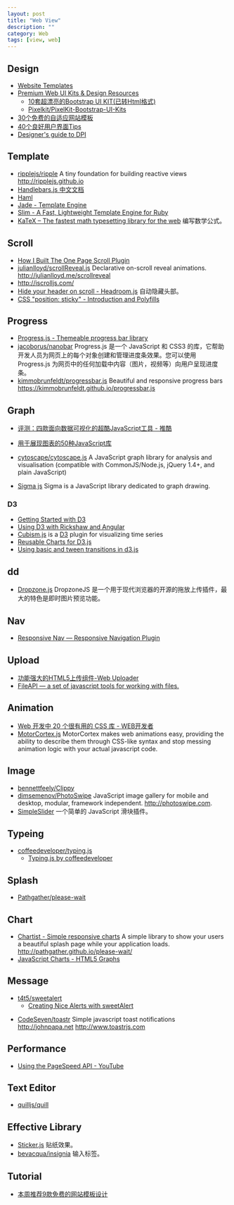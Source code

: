 ```yaml
---
layout: post
title: "Web View"
description: ""
category: Web
tags: [view, web]
--- 
```


## Design

- [Website Templates](http://www.wix.com/website/templates)
- [Premium Web UI Kits & Design Resources](http://pixelkit.com/)
    + [10套超漂亮的Bootstrap UI KIT(已转Html格式)](http://www.shejidaren.com/free-bootstrap-ui-kits.html)
    + [Pixelkit/PixelKit-Bootstrap-UI-Kits](https://github.com/Pixelkit/PixelKit-Bootstrap-UI-Kits/)
- [30个免费的自适应网站模板](http://www.shejidaren.com/30-free-responsive-html-themes.html)
- [40个良好用户界面Tips](http://www.shejidaren.com/good-user-interface-design.html)
- [Designer's guide to DPI](http://sebastien-gabriel.com/designers-guide-to-dpi/home)

## Template

- [ripplejs/ripple](https://github.com/ripplejs/ripple) A tiny foundation for building reactive views <http://ripplejs.github.io>
- [Handlebars.js 中文文档](http://keenwon.com/992.html)
- [Haml](http://haml.info/)
- [Jade - Template Engine](http://jade-lang.com/)
- [Slim - A Fast, Lightweight Template Engine for Ruby](http://slim-lang.com/)
- [KaTeX – The fastest math typesetting library for the web](https://khan.github.io/KaTeX) 编写数学公式。

## Scroll

- [How I Built The One Page Scroll Plugin](http://www.smashingmagazine.com/2014/08/25/how-i-built-the-one-page-scroll-plugin)
- [julianlloyd/scrollReveal.js](https://github.com/julianlloyd/scrollReveal.js) Declarative on-scroll reveal animations. <http://julianlloyd.me/scrollreveal>
- http://iscrolljs.com/
- [Hide your header on scroll - Headroom.js](http://wicky.nillia.ms/headroom.js/) 自动隐藏头部。
- [CSS "position: sticky" - Introduction and Polyfills](http://www.sitepoint.com/css-position-sticky-introduction-polyfills/)

## Progress

- [Progress.js - Themeable progress bar library](http://usablica.github.io/progress.js/)
- [jacoborus/nanobar](https://github.com/jacoborus/nanobar) Progress.js 是一个 JavaScript 和 CSS3 的库，它帮助开发人员为网页上的每个对象创建和管理进度条效果。您可以使用 Progress.js 为网页中的任何加载中内容（图片，视频等）向用户呈现进度条。
- [kimmobrunfeldt/progressbar.js](https://github.com/kimmobrunfeldt/progressbar.js) Beautiful and responsive progress bars <https://kimmobrunfeldt.github.io/progressbar.js>

## Graph

- [评测：四款面向数据可视化的超酷JavaScript工具 - 推酷](http://www.tuicool.com/articles/fEBNJzF)
- [用于展现图表的50种JavaScript库](http://www.infoq.com/cn/news/2013/01/50-javascript-chart-lib)

- [cytoscape/cytoscape.js](https://github.com/cytoscape/cytoscape.js) A JavaScript graph library for analysis and visualisation (compatible with CommonJS/Node.js, jQuery 1.4+, and plain JavaScript)
- [Sigma js](http://sigmajs.org/) Sigma is a JavaScript library dedicated to graph drawing.

### D3

- [Getting Started with D3](http://thinkingonthinking.com/Getting-Started-With-D3/)
- [Using D3 with Rickshaw and Angular](http://tagtree.tv/d3-with-rickshaw-and-angular)
- [Cubism.js](http://square.github.io/cubism/)  is a [D3](http://mbostock.github.com/d3/) plugin for visualizing time series
- [Reusable Charts for D3.js](http://bugzu.github.io/reD3/)
- [Using basic and tween transitions in d3.js](http://4waisenkinder.de/blog/2014/05/11/d3-dot-js-tween-in-detail)

## dd

- [Dropzone.js](http://www.dropzonejs.com/) DropzoneJS 是一个用于现代浏览器的开源的拖放上传插件，最大的特色是即时图片预览功能。

## Nav

- [Responsive Nav — Responsive Navigation Plugin](http://responsive-nav.com/)

## Upload

- [功能强大的HTML5上传组件-Web Uploader](http://www.shejidaren.com/web-uploader.html)
- [FileAPI — a set of javascript tools for working with files.](http://mailru.github.io/FileAPI/)

## Animation

- [Web 开发中 20 个很有用的 CSS 库 - WEB开发者](http://www.admin10000.com/document/4550.html)
- [MotorCortex.js](http://motorcortexjs.com/) MotorCortex makes web animations easy, providing the ability to describe them through CSS-like syntax and stop messing animation logic with your actual javascript code.

## Image

- [bennettfeely/Clippy](https://github.com/bennettfeely/Clippy)
- [dimsemenov/PhotoSwipe](https://github.com/dimsemenov/photoswipe) JavaScript image gallery for mobile and desktop, modular, framework independent. <http://photoswipe.com>.
- [SimpleSlider](http://ruyadorno.github.io/SimpleSlider/) 一个简单的 JavaScript 滑块插件。

## Typeing

- [coffeedeveloper/typing.js](https://github.com/coffeedeveloper/typing.js)
    - [Typing.js by coffeedeveloper](http://coffeedeveloper.github.io/typing.js/index.html)

## Splash

- [Pathgather/please-wait](https://github.com/Pathgather/please-wait)

## Chart

- [Chartist - Simple responsive charts](http://gionkunz.github.io/chartist-js) A simple library to show your users a beautiful splash page while your application loads. <http://pathgather.github.io/please-wait/>
- [JavaScript Charts - HTML5 Graphs](http://www.zingchart.com/)

## Message

- [t4t5/sweetalert](https://github.com/t4t5/sweetalert)
    - [Creating Nice Alerts with sweetAlert](http://www.sitepoint.com/creating-nice-alerts-sweetalert)
* [CodeSeven/toastr](https://github.com/CodeSeven/toastr) Simple javascript toast notifications <http://johnpapa.net> <http://www.toastrjs.com>

## Performance

- [Using the PageSpeed API - YouTube](https://www.youtube.com/watch?v=vPfz2VwIryk&feature=youtu.be)

## Text Editor

- [quilljs/quill](https://github.com/quilljs/quill/)

## Effective Library

- [Sticker.js](http://stickerjs.cmiscm.com/) 贴纸效果。
- [bevacqua/insignia](https://github.com/bevacqua/insignia) 输入标签。

## Tutorial

- [本周推荐9款免费的网站模板设计](http://www.gbin1.com/tools/websitetemplate/20130405-free-website-templates/)
